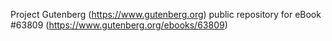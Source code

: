Project Gutenberg (https://www.gutenberg.org) public repository for
eBook #63809 (https://www.gutenberg.org/ebooks/63809)
